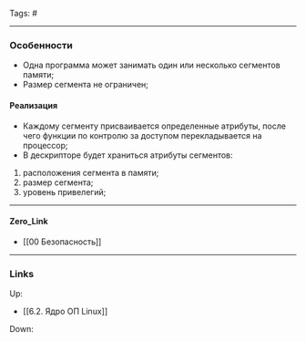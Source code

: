 Tags: #
***
### Особенности
- Одна программа может занимать один или несколько сегментов памяти;
- Размер сегмента не ограничен;

#### Реализация
- Каждому сегменту присваивается определенные атрибуты, после чего функции по контролю за доступом перекладывается на процессор;
- В дескрипторе будет храниться атрибуты сегментов:
1) расположения сегмента в памяти;
2) размер сегмента;
3) уровень привелегий; 

***
#### Zero_Link
- [[00 Безопасность]]
***
### Links
Up:
- [[6.2. Ядро ОП Linux]]

Down:


